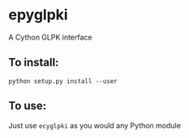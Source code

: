 epyglpki
========

A Cython GLPK interface

To install:
-----------

    python setup.py install --user


To use:
-------
Just use `ecyglpki` as you would any Python module
